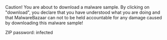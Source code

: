 Caution!
You are about to download a malware sample. By clicking on "download", you declare that you have understood what you are doing and that MalwareBazaar can not to be held accountable for any damage caused by downloading this malware sample!

ZIP password: infected
